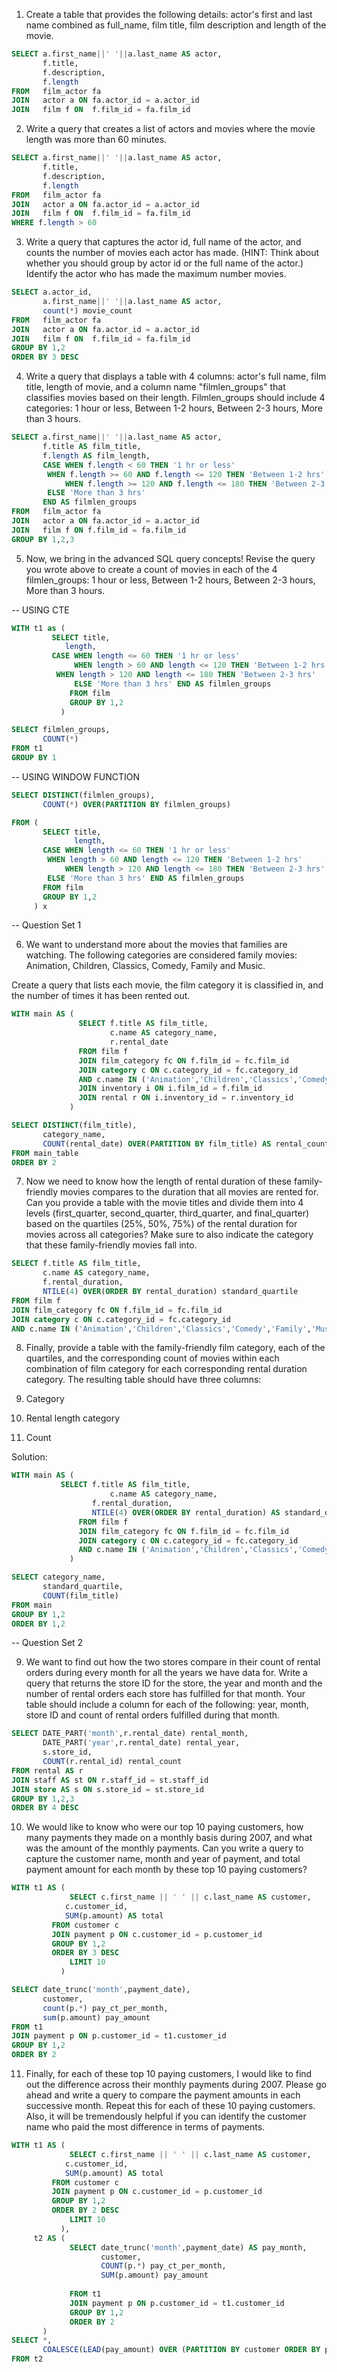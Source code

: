 1. Create a table that provides the following details: actor's first and last name combined as full_name, film title, film description and length of the movie.
```sql
SELECT a.first_name||' '||a.last_name AS actor, 
       f.title, 
       f.description, 
       f.length 
FROM   film_actor fa
JOIN   actor a ON fa.actor_id = a.actor_id
JOIN   film f ON  f.film_id = fa.film_id
```

2. Write a query that creates a list of actors and movies where the movie length was more than 60 minutes.
```sql
SELECT a.first_name||' '||a.last_name AS actor, 
       f.title, 
       f.description, 
       f.length 
FROM   film_actor fa
JOIN   actor a ON fa.actor_id = a.actor_id
JOIN   film f ON  f.film_id = fa.film_id
WHERE f.length > 60
```
3. Write a query that captures the actor id, full name of the actor, and counts the number of movies each actor has made. (HINT: Think about whether you should group by actor id or the full name of the actor.) Identify the actor who has made the maximum number movies.
```sql
SELECT a.actor_id,
       a.first_name||' '||a.last_name AS actor,
       count(*) movie_count
FROM   film_actor fa
JOIN   actor a ON fa.actor_id = a.actor_id
JOIN   film f ON  f.film_id = fa.film_id
GROUP BY 1,2
ORDER BY 3 DESC
```
4. Write a query that displays a table with 4 columns: actor's full name, film title, length of movie, and a column name "filmlen_groups" that classifies movies based on their length. Filmlen_groups should include 4 categories: 1 hour or less, Between 1-2 hours, Between 2-3 hours, More than 3 hours.
```sql
SELECT a.first_name||' '||a.last_name AS actor,
       f.title AS film_title,
       f.length AS film_length,
       CASE WHEN f.length < 60 THEN '1 hr or less'
	    WHEN f.length >= 60 AND f.length <= 120 THEN 'Between 1-2 hrs'
            WHEN f.length >= 120 AND f.length <= 180 THEN 'Between 2-3 hrs'
	    ELSE 'More than 3 hrs' 
       END AS filmlen_groups			
FROM   film_actor fa
JOIN   actor a ON fa.actor_id = a.actor_id
JOIN   film f ON f.film_id = fa.film_id
GROUP BY 1,2,3
```
5. Now, we bring in the advanced SQL query concepts! Revise the query you wrote above to create a count of movies in each of the 4 filmlen_groups: 1 hour or less, Between 1-2 hours, Between 2-3 hours, More than 3 hours.

-- USING CTE
```sql
WITH t1 as ( 
	     SELECT title,
	   	    length,
	     CASE WHEN length <= 60 THEN '1 hr or less'
	          WHEN length > 60 AND length <= 120 THEN 'Between 1-2 hrs'
		  WHEN length > 120 AND length <= 180 THEN 'Between 2-3 hrs'
	          ELSE 'More than 3 hrs' END AS filmlen_groups
             FROM film
             GROUP BY 1,2
           )

SELECT filmlen_groups, 
       COUNT(*)
FROM t1
GROUP BY 1
```

-- USING WINDOW FUNCTION
```sql
SELECT DISTINCT(filmlen_groups),
       COUNT(*) OVER(PARTITION BY filmlen_groups)

FROM ( 
       SELECT title,
              length,
       CASE WHEN length <= 60 THEN '1 hr or less'
	    WHEN length > 60 AND length <= 120 THEN 'Between 1-2 hrs'
            WHEN length > 120 AND length <= 180 THEN 'Between 2-3 hrs'
	    ELSE 'More than 3 hrs' END AS filmlen_groups
       FROM film
       GROUP BY 1,2
     ) x
```
-- Question Set 1

6. We want to understand more about the movies that families are watching. The following categories are considered family movies: Animation, Children, Classics, Comedy, Family and Music.

Create a query that lists each movie, the film category it is classified in, and the number of times it has been rented out.
		   
```sql	
WITH main AS ( 
               SELECT f.title AS film_title, 
                      c.name AS category_name, 
                      r.rental_date
               FROM film f
               JOIN film_category fc ON f.film_id = fc.film_id
               JOIN category c ON c.category_id = fc.category_id
               AND c.name IN ('Animation','Children','Classics','Comedy','Family','Music')
               JOIN inventory i ON i.film_id = f.film_id
               JOIN rental r ON i.inventory_id = r.inventory_id 
             )

SELECT DISTINCT(film_title), 
       category_name,
       COUNT(rental_date) OVER(PARTITION BY film_title) AS rental_count
FROM main_table
ORDER BY 2
```

7. Now we need to know how the length of rental duration of these family-friendly movies compares to the duration that all movies are rented for. Can you provide a table with the movie titles and divide them into 4 levels (first_quarter, second_quarter, third_quarter, and final_quarter) based on the quartiles (25%, 50%, 75%) of the rental duration for movies across all categories? Make sure to also indicate the category that these family-friendly movies fall into.
```sql
SELECT f.title AS film_title, 
       c.name AS category_name,
       f.rental_duration,
       NTILE(4) OVER(ORDER BY rental_duration) standard_quartile
FROM film f
JOIN film_category fc ON f.film_id = fc.film_id
JOIN category c ON c.category_id = fc.category_id
AND c.name IN ('Animation','Children','Classics','Comedy','Family','Music')
```

8. Finally, provide a table with the family-friendly film category, each of the quartiles, and the corresponding count of movies within each combination of film category for each corresponding rental duration category. The resulting table should have three columns:

1. Category
2. Rental length category
3. Count

Solution:
```sql
WITH main AS ( 
	       SELECT f.title AS film_title, 
                      c.name AS category_name,
	              f.rental_duration,
	              NTILE(4) OVER(ORDER BY rental_duration) AS standard_quartile
               FROM film f
               JOIN film_category fc ON f.film_id = fc.film_id
               JOIN category c ON c.category_id = fc.category_id
               AND c.name IN ('Animation','Children','Classics','Comedy','Family','Music') 
             )

SELECT category_name,
       standard_quartile,
       COUNT(film_title)
FROM main
GROUP BY 1,2
ORDER BY 1,2
```
-- Question Set 2

9. We want to find out how the two stores compare in their count of rental orders during every month for all the years we have data for. Write a query that returns the store ID for the store, the year and month and the number of rental orders each store has fulfilled for that month. Your table should include a column for each of the following: year, month, store ID and count of rental orders fulfilled during that month.

```sql
SELECT DATE_PART('month',r.rental_date) rental_month, 
       DATE_PART('year',r.rental_date) rental_year, 
       s.store_id,
       COUNT(r.rental_id) rental_count
FROM rental AS r
JOIN staff AS st ON r.staff_id = st.staff_id
JOIN store AS s ON s.store_id = st.store_id
GROUP BY 1,2,3
ORDER BY 4 DESC

```

10. We would like to know who were our top 10 paying customers, how many payments they made on a monthly basis during 2007, and what was the amount of the monthly payments. Can you write a query to capture the customer name, month and year of payment, and total payment amount for each month by these top 10 paying customers?
```sql
WITH t1 AS ( 
             SELECT c.first_name || ' ' || c.last_name AS customer,
		    c.customer_id,
		    SUM(p.amount) AS total
	     FROM customer c
	     JOIN payment p ON c.customer_id = p.customer_id
	     GROUP BY 1,2
	     ORDER BY 3 DESC
             LIMIT 10
           )

SELECT date_trunc('month',payment_date),
       customer,
       count(p.*) pay_ct_per_month,
       sum(p.amount) pay_amount
FROM t1
JOIN payment p ON p.customer_id = t1.customer_id
GROUP BY 1,2
ORDER BY 2
```

11. Finally, for each of these top 10 paying customers, I would like to find out the difference across their monthly payments during 2007. Please go ahead and write a query to compare the payment amounts in each successive month. Repeat this for each of these 10 paying customers. Also, it will be tremendously helpful if you can identify the customer name who paid the most difference in terms of payments.

```sql
WITH t1 AS ( 
             SELECT c.first_name || ' ' || c.last_name AS customer,
		    c.customer_id,
		    SUM(p.amount) AS total
	     FROM customer c
	     JOIN payment p ON c.customer_id = p.customer_id
	     GROUP BY 1,2
	     ORDER BY 2 DESC
             LIMIT 10
           ),
     t2 AS (
             SELECT date_trunc('month',payment_date) AS pay_month,
                    customer,
                    COUNT(p.*) pay_ct_per_month,
                    SUM(p.amount) pay_amount
	   
             FROM t1
             JOIN payment p ON p.customer_id = t1.customer_id
             GROUP BY 1,2
             ORDER BY 2 
	   )
SELECT *, 
       COALESCE(LEAD(pay_amount) OVER (PARTITION BY customer ORDER BY pay_month) - pay_amount,0) AS difference
FROM t2
```


   

